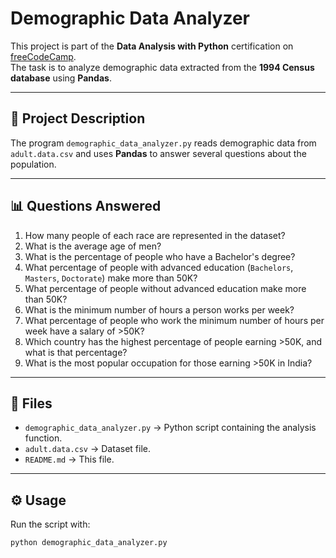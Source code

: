 # Demographic Data Analyzer

This project is part of the **Data Analysis with Python** certification on [freeCodeCamp](https://www.freecodecamp.org/).  
The task is to analyze demographic data extracted from the **1994 Census database** using **Pandas**.

---

## 📌 Project Description

The program `demographic_data_analyzer.py` reads demographic data from `adult.data.csv` and uses **Pandas** to answer several questions about the population.

---

## 📊 Questions Answered

1. How many people of each race are represented in the dataset?  
2. What is the average age of men?  
3. What is the percentage of people who have a Bachelor's degree?  
4. What percentage of people with advanced education (`Bachelors`, `Masters`, `Doctorate`) make more than 50K?  
5. What percentage of people without advanced education make more than 50K?  
6. What is the minimum number of hours a person works per week?  
7. What percentage of people who work the minimum number of hours per week have a salary of >50K?  
8. Which country has the highest percentage of people earning >50K, and what is that percentage?  
9. What is the most popular occupation for those earning >50K in India?  

---

## 📂 Files

- `demographic_data_analyzer.py` → Python script containing the analysis function.  
- `adult.data.csv` → Dataset file.  
- `README.md` → This file.  

---

## ⚙️ Usage

Run the script with:

```bash
python demographic_data_analyzer.py
